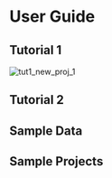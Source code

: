 # User Guide
<!-- Narrative Instructions on how to use the product/platform -->
<!-- Replace all of the titles with relevant titles -->


## Tutorial 1
<!-- e.g. starting a new project (change per project) -->
![tut1_new_proj_1](img/tut1_new_proj_1)


## Tutorial 2
<!-- e.g. loading data (change per project) -->

## Sample Data
<!-- Links to sample data used in examples -->

## Sample Projects
<!-- Sample projects utilising the product or platform -->
